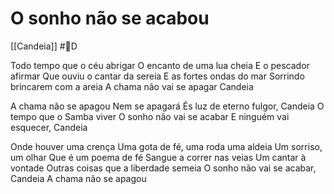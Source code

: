 # O sonho não se acabou
[[Candeia]] #🎼️D 

Todo tempo que o céu abrigar
O encanto de uma lua cheia
E o pescador afirmar
Que ouviu o cantar da sereia
E as fortes ondas do mar
Sorrindo brincarem com a areia
A chama não vai se apagar
Candeia

A chama não se apagou
Nem se apagará
És luz de eterno fulgor, Candeia
O tempo que o Samba viver
O sonho não vai se acabar
E ninguém vai esquecer, Candeia

Onde houver uma crença
Uma gota de fé, uma roda uma aldeia
Um sorriso, um olhar
Que é um poema de fé
Sangue a correr nas veias
Um cantar à vontade
Outras coisas que a liberdade semeia
O sonho não vai se acabar, Candeia
A chama não se apagou
